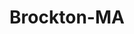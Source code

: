 ---
title: Brockton-MA
slug: brockton-ma
f_state:
- cms/state/massachusetts.md
f_locations:
- cms/payday-loan/american-check-cashing-inc-4263.md
- cms/payday-loan/arcoiris-multiservices-4776.md
- cms/payday-loan/larapidita-corp-20242.md
- cms/payday-loan/larapidita-corporation-20243.md
- cms/payday-loan/money-market-inc-21345.md
- cms/payday-loan/th-e-money-market-inc-27536.md
updated-on: '2024-05-30T13:41:28.615Z'
created-on: '2024-05-30T13:41:28.615Z'
published-on: '2024-05-30T13:54:32.469Z'
f_city: Brockton
layout: '[city].html'
tags: city
---